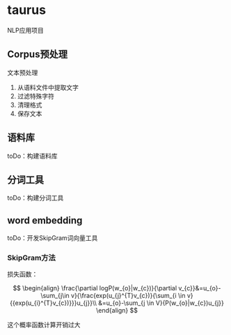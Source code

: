 # taurus

NLP应用项目

## Corpus预处理

文本预处理

1. 从语料文件中提取文字
2. 过滤特殊字符
3. 清理格式
4. 保存文本

## 语料库

toDo：构建语料库

## 分词工具

toDo：构建分词工具

## word embedding

toDo：开发SkipGram词向量工具

### SkipGram方法

损失函数：

$$
\begin{align}
\frac{\partial logP(w_{o}|w_{c})}{\partial v_{c}}&=u_{o}-\sum_{j\in v}{\frac{exp(u_{j}^{T}v_{c})}{\sum_{i \in v}{{exp(u_{i}^{T}v_{c})}}}u_{j}}\\
&=u_{o}-\sum_{j \in V}{P(w_{o}|w_{c})u_{j}}
\end{align}
$$

这个概率函数计算开销过大
